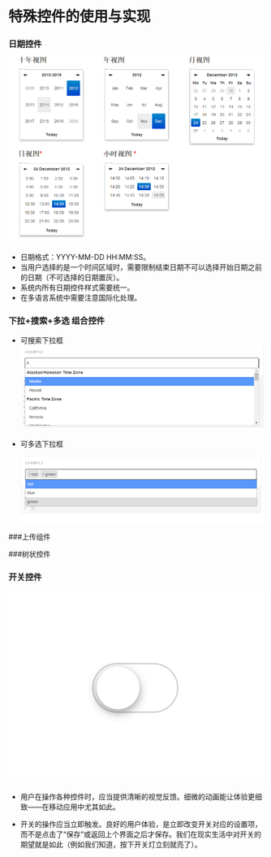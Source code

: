 # 特殊控件的使用与实现

### 日期控件![](/assets/2017-03-24_152030.png)

* 日期格式：YYYY-MM-DD HH:MM:SS。
* 当用户选择的是一个时间区域时，需要限制结束日期不可以选择开始日期之前的日期（不可选择的日期置灰）。
* 系统内所有日期控件样式需要统一。
* 在多语言系统中需要注意国际化处理。

### 下拉+搜索+多选 组合控件

* 可搜索下拉框![](/assets/import2.png)

* 可多选下拉框

  ![](/assets/IMG_08032017_170656_0.png)

\#\#\#上传组件

\#\#\#树状控件

### 开关控件

![](/assets/klc201607115.gif)

* 用户在操作各种控件时，应当提供清晰的视觉反馈。细微的动画能让体验更细致——在移动应用中尤其如此。

* 开关的操作应当立即触发。良好的用户体验，是立即改变开关对应的设置项，而不是点击了“保存”或返回上个界面之后才保存。我们在现实生活中对开关的期望就是如此（例如我们知道，按下开关灯立刻就亮了）。



